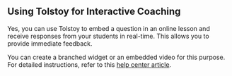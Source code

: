 ## Using Tolstoy for Interactive Coaching

Yes, you can use Tolstoy to embed a question in an online lesson and receive responses from your students in real-time. This allows you to provide immediate feedback.

You can create a branched widget or an embedded video for this purpose. For detailed instructions, refer to this [help center article](https://help.gotolstoy.com/en/articles/7548893-how-can-i-create-a-branched-widget).
